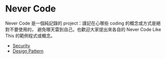 # Never Code #

Never Code 是一個純記錄的 project：謹記在心哪些 coding 的概念或方式是絕對不要使用的，
避免哪天雷到自己。也歡迎大家提出來各自的 Never Code Like This 的範例程式或概念。

+ [Security](https://github.com/cmj0121/NeverCode/tree/master/Security)
+ [Design Pattern](https://github.com/cmj0121/NeverCode/tree/master/DesignPattern)
